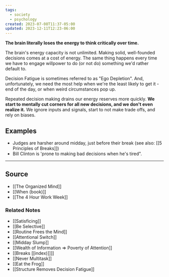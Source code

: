 ```yaml
---
tags:
  - society
  - psychology
created: 2023-07-08T11:37-05:00
updated: 2023-12-11T12:23-06:00
---
```

**The brain literally loses the energy to think critically over time.**

The brain's energy capacity is not unlimited. Making solid, well-founded decisions comes at a cost of energy. The same thing happens every time we have to engage willpower to do (or not do) something we'd rather default to.

Decision Fatigue is sometimes referred to as "Ego Depletion". And, unfortunately, we need the most help when we're the least likely to get it - end of the day, or when weird circumstances pop up.

Repeated decision making drains our energy reserves more quickly. **We start to mentally cut corners for all new decisions, and we don't even realize it.** We ignore inputs and signals, start to not make trade offs, and rely on biases.

## Examples

- Judges are harsher around midday, just before their break (see also: [[5 Principles of Breaks]])
- Bill Clinton is 'prone to making bad decisions when he's tired".

---

## Source
- [[The Organized Mind]]
- [[When (book)]]
- [[The 4 Hour Work Week]]

### Related Notes
- [[Satisficing]]
- [[Be Selective]]
- [[Routine Frees the Mind]]
- [[Attentional Switch]]
- [[Midday Slump]]
- [[Wealth of Information ⇒ Poverty of Attention]]
- [[Breaks [[index)]]]]
- [[Never Multitask]]
- [[Eat the Frog]]
- [[Structure Removes Decision Fatigue]]